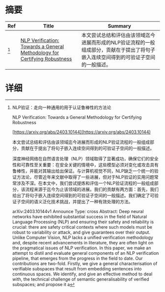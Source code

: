 # 摘要

| Ref | Title | Summary |
| --- | --- | --- |
| [^1] | [NLP Verification: Towards a General Methodology for Certifying Robustness](https://arxiv.org/abs/2403.10144) | 本文尝试总结和评估由该领域迄今进展而形成的NLP验证流程的一般组成部分，贡献在于提出了将句子嵌入连续空间得到的可验证子空间的一般描述。 |

# 详细

[^1]: NLP验证：走向一种通用的用于认证鲁棒性的方法论

    NLP Verification: Towards a General Methodology for Certifying Robustness

    [https://arxiv.org/abs/2403.10144](https://arxiv.org/abs/2403.10144)

    本文尝试总结和评估由该领域迄今进展而形成的NLP验证流程的一般组成部分，贡献在于提出了将句子嵌入连续空间得到的可验证子空间的一般描述。

    

    深度神经网络在自然语言处理（NLP）领域取得了显著成功，确保它们的安全性和可靠性至关重要：在安全关键的情境中，这些模型必须对变化或攻击具有鲁棒性，并能对其输出给出保证。与计算机视觉不同，NLP缺乏一个统一的验证方法论，尽管近年来文献中取得了一些进展，但对于NLP验证的实用问题常常涉及不深。在本文中，我们尝试提炼和评估一个NLP验证流程的一般组成部分，该流程来源于迄今为止该领域的进展。我们的贡献有两方面：首先，我们给出了将句子嵌入连续空间得到的可验证子空间的一般描述。我们确定了可验证子空间的语义泛化技术挑战，并提出了一种有效处理的方法。

    arXiv:2403.10144v1 Announce Type: cross  Abstract: Deep neural networks have exhibited substantial success in the field of Natural Language Processing (NLP) and ensuring their safety and reliability is crucial: there are safety critical contexts where such models must be robust to variability or attack, and give guarantees over their output. Unlike Computer Vision, NLP lacks a unified verification methodology and, despite recent advancements in literature, they are often light on the pragmatical issues of NLP verification. In this paper, we make an attempt to distil and evaluate general components of an NLP verification pipeline, that emerges from the progress in the field to date. Our contributions are two-fold. Firstly, we give a general characterisation of verifiable subspaces that result from embedding sentences into continuous spaces. We identify, and give an effective method to deal with, the technical challenge of semantic generalisability of verified subspaces; and propose it a
    

